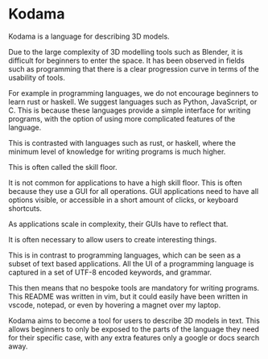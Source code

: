 # Kodama

Kodama is a language for describing 3D models.

Due to the large complexity of 3D modelling tools such as Blender, it is difficult for beginners to enter the space.
It has been observed in fields such as programming that there is a clear progression curve in terms of the usability of tools.

For example in programming languages, we do not encourage beginners to learn rust or haskell.
We suggest languages such as Python, JavaScript, or C. 
This is because these languages provide a simple interface for writing programs, with the option of using more complicated features of the language.

This is contrasted with languages such as rust, or haskell, where the minimum level of knowledge for writing programs is much higher.

This is often called the skill floor.

It is not common for applications to have a high skill floor. This is often because they use a GUI for all operations. 
GUI applications need to have all options visible, or accessible in a short amount of clicks, or keyboard shortcuts.

As applications scale in complexity, their GUIs have to reflect that.

It is often necessary to allow users to create interesting things.

This is in contrast to programming languages, which can be seen as a subset of text based applications.
All the UI of a programming language is captured in a set of UTF-8 encoded keywords, and grammar.

This then means that no bespoke tools are mandatory for writing programs. 
This README was written in vim, but it could easily have been written in vscode, notepad, or even by hovering a magnet over my laptop.

Kodama aims to become a tool for users to describe 3D models in text.
This allows beginners to only be exposed to the parts of the language they need for their specific case, with any extra features only a google or docs search away.

